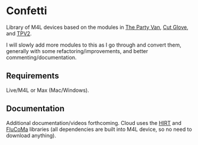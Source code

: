 # Confetti

Library of M4L devices based on the modules in [The Party Van](http://rodrigoconstanzo.com/the-party-van/), [Cut Glove](http://rodrigoconstanzo.com/cut-glove/), and [TPV2](https://github.com/rconstanzo/tpv2).

I will slowly add more modules to this as I go through and convert them, generally with some refactoring/improvements, and better commenting/documentation.

## Requirements

Live/M4L or Max (Mac/Windows).

## Documentation

Additional documentation/videos forthcoming.
Cloud uses the [HIRT](https://cycling74.com/articles/package-arrival-the-hisstools-impulse-response-toolbox) and [FluCoMa](http://www.flucoma.org) libraries (all dependencies are built into M4L device, so no need to download anything).
